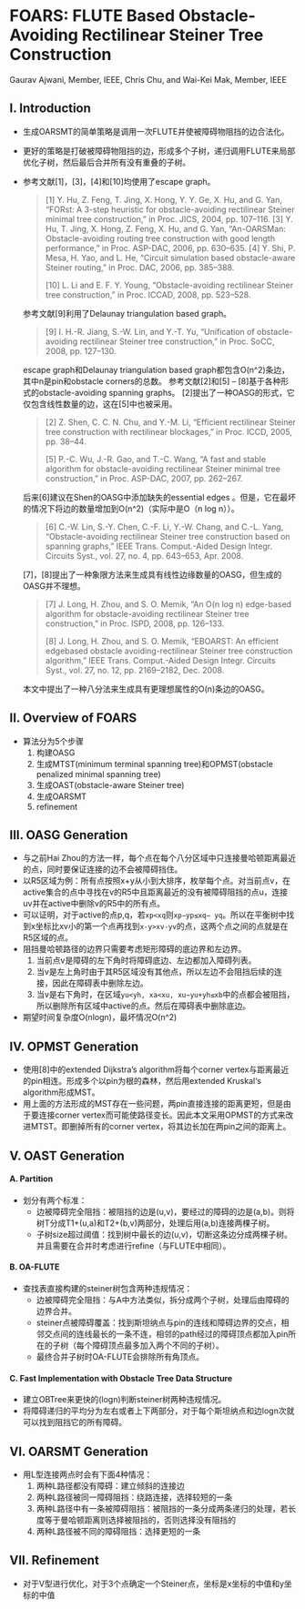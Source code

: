 # FOARS: FLUTE Based Obstacle-Avoiding Rectilinear Steiner Tree Construction

Gaurav Ajwani, Member, IEEE, Chris Chu, and Wai-Kei Mak, Member, IEEE

## I. Introduction

* 生成OARSMT的简单策略是调用一次FLUTE并使被障碍物阻挡的边合法化。

* 更好的策略是打破被障碍物阻挡的边，形成多个子树，递归调用FLUTE来局部优化子树，然后最后合并所有没有重叠的子树。

* 参考文献[1]，[3]，[4]和[10]均使用了escape graph。
  
  > [1] Y. Hu, Z. Feng, T. Jing, X. Hong, Y. Y. Ge, X. Hu, and G. Yan, “FORst: A 3-step heuristic for obstacle-avoiding rectilinear Steiner minimal tree construction,” in Proc. JICS, 2004, pp. 107–116.
  > [3] Y. Hu, T. Jing, X. Hong, Z. Feng, X. Hu, and G. Yan, “An-OARSMan: Obstacle-avoiding routing tree construction with good length performance,” in Proc. ASP-DAC, 2006, pp. 630–635.
  > [4] Y. Shi, P. Mesa, H. Yao, and L. He, “Circuit simulation based obstacle-aware
  > Steiner routing,” in Proc. DAC, 2006, pp. 385–388.
  >
  > [10] L. Li and E. F. Y. Young, “Obstacle-avoiding rectilinear Steiner tree construction,” in Proc. ICCAD, 2008, pp. 523–528.
  
  参考文献[9]利用了Delaunay triangulation based graph。
  
  > [9] I. H.-R. Jiang, S.-W. Lin, and Y.-T. Yu, “Unification of obstacle-avoiding rectilinear Steiner tree construction,” in Proc. SoCC, 2008, pp. 127–130.
  
  escape graph和Delaunay triangulation based graph都包含O(n^2)条边，其中n是pin和obstacle  corners的总数。
  参考文献[2]和[5] – [8]基于各种形式的obstacle-avoiding spanning graphs。
  [2]提出了一种OASG的形式，它仅包含线性数量的边，这在[5]中也被采用。
  
  > [2] Z. Shen, C. C. N. Chu, and Y.-M. Li, “Efficient rectilinear Steiner tree construction with rectilinear blockages,” in Proc. ICCD, 2005, pp. 38–44.
  >
  > [5] P.-C. Wu, J.-R. Gao, and T.-C. Wang, “A fast and stable algorithm for obstacle-avoiding rectilinear Steiner minimal tree construction,” in Proc. ASP-DAC, 2007, pp. 262–267.
  
  后来[6]建议在Shen的OASG中添加缺失的essential edges 。但是，它在最坏的情况下将边的数量增加到O(n^2)（实际中是O（n log n））。
  
  > [6] C.-W. Lin, S.-Y. Chen, C.-F. Li, Y.-W. Chang, and C.-L. Yang, “Obstacle-avoiding rectilinear Steiner tree construction based on spanning graphs,” IEEE Trans. Comput.-Aided Design Integr. Circuits Syst., vol. 27, no. 4, pp. 643–653, Apr. 2008.
  
  [7]，[8]提出了一种象限方法来生成具有线性边缘数量的OASG，但生成的OASG并不理想。
  
  > [7] J. Long, H. Zhou, and S. O. Memik, “An O(n log n) edge-based algorithm for obstacle-avoiding rectilinear Steiner tree construction,” in Proc. ISPD, 2008, pp. 126–133.
  >
  > [8] J. Long, H. Zhou, and S. O. Memik, “EBOARST: An efficient edgebased obstacle avoiding-rectilinear Steiner tree construction algorithm,” IEEE Trans. Comput.-Aided Design Integr. Circuits Syst., vol. 27, no. 12, pp. 2169–2182, Dec. 2008.
  
  本文中提出了一种八分法来生成具有更理想属性的O(n)条边的OASG。

## II. Overview of FOARS

* 算法分为5个步骤
  1. 构建OASG
  2. 生成MTST(minimum terminal spanning tree)和OPMST(obstacle penalized minimal spanning tree)
  3. 生成OAST(obstacle-aware Steiner tree)
  4. 生成OARSMT
  5. refinement

## III. OASG Generation

* 与之前Hai Zhou的方法一样，每个点在每个八分区域中只连接曼哈顿距离最近的点，同时要保证连接的边不会被障碍挡住。
* 以R5区域为例：所有点按照x+y从小到大排序，枚举每个点。对当前点v，在active集合的点中寻找在v的R5中且距离最近的没有被障碍阻挡的点u，连接uv并在active中删除v的R5中的所有点。
* 可以证明，对于active的点p,q，若`xp<xq`则`xp−yp≤xq− yq`。所以在平衡树中找到x坐标比xv小的第一个点再找到`x-y>xv-yv`的点，这两个点之间的点就是在R5区域的点。
* 阻挡曼哈顿路径的边界只需要考虑矩形障碍的底边界和左边界。
  1. 当前点v是障碍的左下角时将障碍底边、左边都加入障碍列表。
  2. 当v是左上角时由于其R5区域没有其他点，所以左边不会阻挡后续的连接，因此在障碍表中删除左边。
  3. 当v是右下角时，在区域`yu<yh, xa<xu, xu−yu+yh≤xb`中的点都会被阻挡，所以删除所有区域中active的点。然后在障碍表中删除底边。
* 期望时间复杂度O(nlogn)，最坏情况O(n^2)

## IV. OPMST Generation

* 使用[8]中的extended Dijkstra’s algorithm将每个corner vertex与距离最近的pin相连。形成多个以pin为根的森林，然后用extended Kruskal‘s  algorithm形成MST。
* 用上面的方法形成的MST存在一些问题，两pin直接连接的距离更短，但是由于要连接corner vertex而可能使路径变长。因此本文采用OPMST的方式来改进MTST。即删掉所有的corner vertex，将其边长加在两pin之间的距离上。

## V. OAST Generation

#### A. Partition

* 划分有两个标准：
  - 边被障碍完全阻挡：被阻挡的边是(u,v)，要经过的障碍的边是(a,b)。则将树T分成T1+(u,a)和T2+(b,v)两部分，处理后用(a,b)连接两棵子树。
  - 子树size超过阈值：找到树中最长的边(u,v)，切断这条边分成两棵子树。并且需要在合并时考虑进行refine（与FLUTE中相同）。

#### B. OA-FLUTE

* 查找表直接构建的steiner树包含两种违规情况：
  * 边被障碍完全阻挡：与A中方法类似，拆分成两个子树，处理后由障碍的边界合并。
  * steiner点被障碍覆盖：找到斯坦纳点与pin的连线和障碍边界的交点，相邻交点间的连线最长的一条不连，相邻的path经过的障碍顶点都加入pin所在的子树（每个障碍顶点最多加入两个不同的子树）。
  * 最终合并子树时OA-FLUTE会排除所有角顶点。

#### C. Fast Implementation with Obstacle Tree Data Structure

* 建立OBTree来更快的(logn)判断steiner树两种违规情况。
* 将障碍递归的平均分为左右或者上下两部分，对于每个斯坦纳点和边logn次就可以找到阻挡它的所有障碍。

## VI. OARSMT Generation

* 用L型连接两点时会有下面4种情况：
  1. 两种L路径都没有障碍：建立倾斜的连接边
  2. 两种L路径被同一障碍阻挡：绕路连接，选择较短的一条
  3. 两种L路径中有一条被障碍阻挡：被阻挡的一条分成两条递归的处理，若长度等于曼哈顿距离则选择被阻挡的，否则选择没有阻挡的
  4. 两种L路径被不同的障碍阻挡：选择更短的一条

## VII. Refinement

* 对于V型进行优化，对于3个点确定一个Steiner点，坐标是x坐标的中值和y坐标的中值





